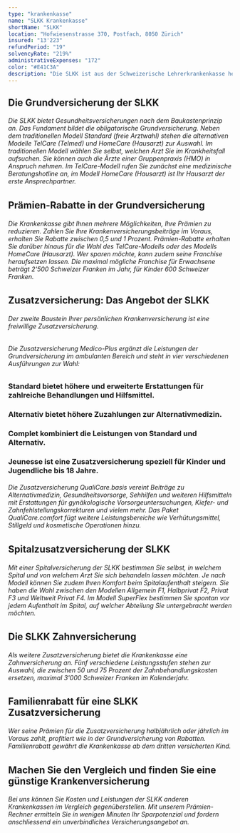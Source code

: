 ```yaml
---
type: "krankenkasse"
name: "SLKK Krankenkasse"
shortName: "SLKK"
location: "Hofwiesenstrasse 370, Postfach, 8050 Zürich"
insured: "13'223"
refundPeriod: "19"
solvencyRate: "219%"
administrativeExpenses: "172"
color: "#E41C3A"
description: "Die SLKK ist aus der Schweizerische Lehrerkrankenkasse hervorgegangen. Das Unternehmen bewirbt sich selbst als 'die vernünftige Krankenkasse' und möchte bedarfsgerechte Versicherungslösungen bieten. Der Hauptsitz der Krankenversicherung befindet sich in Zürich, im Jahr 2018 hatten rund 21'1000 Versicherungsnehmer eine Grundversicherung bei ihr abgeschlossen. Ob sich ein Wechsel zur Krankenkasse lohnt, zeigt unser Vergleich."
---
```


## Die Grundversicherung der SLKK

###### Die SLKK bietet Gesundheitsversicherungen nach dem Baukastenprinzip an. Das Fundament bildet die obligatorische Grundversicherung. Neben dem traditionellen Modell Standard (freie Arztwahl) stehen die alternativen Modelle TelCare (Telmed) und HomeCare (Hausarzt) zur Auswahl. Im traditionellen Modell wählen Sie selbst, welchen Arzt Sie im Krankheitsfall aufsuchen. Sie können auch die Ärzte einer Gruppenpraxis (HMO) in Anspruch nehmen. Im TelCare-Modell rufen Sie zunächst eine medizinische Beratungshotline an, im Modell HomeCare (Hausarzt) ist Ihr Hausarzt der erste Ansprechpartner.

## Prämien-Rabatte in der Grundversicherung

###### Die Krankenkasse gibt Ihnen mehrere Möglichkeiten, Ihre Prämien zu reduzieren. Zahlen Sie Ihre Krankenversicherungsbeiträge im Voraus, erhalten Sie Rabatte zwischen 0,5 und 1 Prozent. Prämien-Rabatte erhalten Sie darüber hinaus für die Wahl des TelCare-Modells oder des Modells HomeCare (Hausarzt). Wer sparen möchte, kann zudem seine Franchise heraufsetzen lassen. Die maximal mögliche Franchise für Erwachsene beträgt 2'500 Schweizer Franken im Jahr, für Kinder 600 Schweizer Franken.

## Zusatzversicherung: Das Angebot der SLKK

###### Der zweite Baustein Ihrer persönlichen Krankenversicherung ist eine freiwillige Zusatzversicherung.

###### Die Zusatzversicherung Medico-Plus ergänzt die Leistungen der Grundversicherung im ambulanten Bereich und steht in vier verschiedenen Ausführungen zur Wahl:

### Standard bietet höhere und erweiterte Erstattungen für zahlreiche Behandlungen und Hilfsmittel.

### Alternativ bietet höhere Zuzahlungen zur Alternativmedizin.

### Complet kombiniert die Leistungen von Standard und Alternativ.

### Jeunesse ist eine Zusatzversicherung speziell für Kinder und Jugendliche bis 18 Jahre.

###### Die Zusatzversicherung QualiCare.basis vereint Beiträge zu Alternativmedizin, Gesundheitsvorsorge, Sehhilfen und weiteren Hilfsmitteln mit Erstattungen für gynäkologische Vorsorgeuntersuchungen, Kiefer- und Zahnfehlstellungskorrekturen und vielem mehr. Das Paket QualiCare.comfort fügt weitere Leistungsbereiche wie Verhütungsmittel, Stillgeld und kosmetische Operationen hinzu.

## Spitalzusatzversicherung der SLKK

###### Mit einer Spitalversicherung der SLKK bestimmen Sie selbst, in welchem Spital und von welchem Arzt Sie sich behandeln lassen möchten. Je nach Modell können Sie zudem Ihren Komfort beim Spitalaufenthalt steigern. Sie haben die Wahl zwischen den Modellen Allgemein F1, Halbprivat F2, Privat F3 und Weltweit Privat F4. Im Modell SuperFlex bestimmen Sie spontan vor jedem Aufenthalt im Spital, auf welcher Abteilung Sie untergebracht werden möchten.

## Die SLKK Zahnversicherung

###### Als weitere Zusatzversicherung bietet die Krankenkasse eine Zahnversicherung an. Fünf verschiedene Leistungsstufen stehen zur Auswahl, die zwischen 50 und 75 Prozent der Zahnbehandlungskosten ersetzen, maximal 3'000 Schweizer Franken im Kalenderjahr.

## Familienrabatt für eine SLKK Zusatzversicherung

###### Wer seine Prämien für die Zusatzversicherung halbjährlich oder jährlich im Voraus zahlt, profitiert wie in der Grundversicherung von Rabatten. Familienrabatt gewährt die Krankenkasse ab dem dritten versicherten Kind.

## Machen Sie den Vergleich und finden Sie eine günstige Krankenversicherung

###### Bei uns können Sie Kosten und Leistungen der SLKK anderen Krankenkassen im Vergleich gegenüberstellen. Mit unserem Prämien-Rechner ermitteln Sie in wenigen Minuten Ihr Sparpotenzial und fordern anschliessend ein unverbindliches Versicherungsangebot an.
